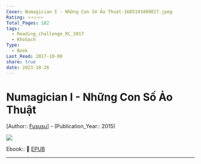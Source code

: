 ```yaml
---
Cover: Numagician I - Những Con Số Ảo Thuật-1685193409027.jpeg
Rating: ⭐⭐⭐⭐⭐
Total_Pages: 182
tags:
  - Reading_challenge_RC_2017
  - KhoSach
Type:
  - Book
Last_Read: 2017-10-08
share: true
date: 2023-10-26
---
```


# Numagician I - Những Con Số Ảo Thuật
[Author:: [Fususu](Fususu.md)] - (Publication_Year:: 2015)

![](https://i.imgur.com/sDz4Jhc.jpg)


Ebook:: 📘 [EPUB](https://onedrive.live.com/download?resid=E92BC60129512289%21166&authkey=!AOe4Q_9fXSQDMi4)


---
